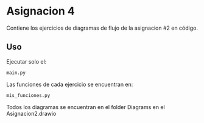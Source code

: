 
# Asignacion 4

Contiene los ejercicios de diagramas de flujo de la asignacion #2 en código.

## Uso
Ejecutar solo el: 
```python
main.py 
``` 
Las funciones de cada ejercicio se encuentran en:
```python
mis_funciones.py
``` 

Todos los diagramas se encuentran en el folder Diagrams en el Asignacion2.drawio

